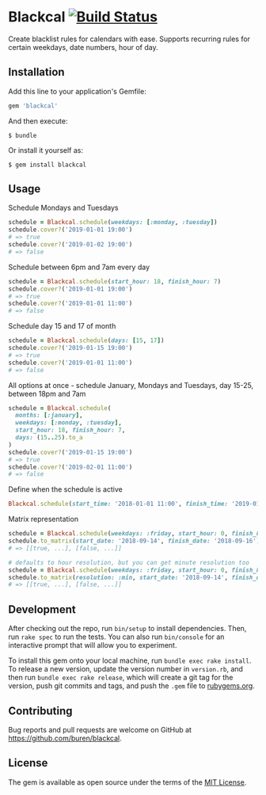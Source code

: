 # Blackcal [![Build Status](https://travis-ci.com/buren/blackcal.svg?branch=master)](https://travis-ci.com/buren/blackcal)

Create blacklist rules for calendars with ease. Supports recurring rules for certain weekdays, date numbers, hour of day.

## Installation

Add this line to your application's Gemfile:

```ruby
gem 'blackcal'
```

And then execute:

    $ bundle

Or install it yourself as:

    $ gem install blackcal

## Usage

Schedule Mondays and Tuesdays
```ruby
schedule = Blackcal.schedule(weekdays: [:monday, :tuesday])
schedule.cover?('2019-01-01 19:00')
# => true
schedule.cover?('2019-01-02 19:00')
# => false
```

Schedule between 6pm and 7am every day
```ruby
schedule = Blackcal.schedule(start_hour: 18, finish_hour: 7)
schedule.cover?('2019-01-01 19:00')
# => true
schedule.cover?('2019-01-01 11:00')
# => false
```

Schedule day 15 and 17 of month
```ruby
schedule = Blackcal.schedule(days: [15, 17])
schedule.cover?('2019-01-15 19:00')
# => true
schedule.cover?('2019-01-01 11:00')
# => false
```

All options at once - schedule January, Mondays and Tuesdays, day 15-25, between 18pm and 7am
```ruby
schedule = Blackcal.schedule(
  months: [:january],
  weekdays: [:monday, :tuesday],
  start_hour: 18, finish_hour: 7,
  days: (15..25).to_a
)
schedule.cover?('2019-01-15 19:00')
# => true
schedule.cover?('2019-02-01 11:00')
# => false
```

Define when the schedule is active
```ruby
Blackcal.schedule(start_time: '2018-01-01 11:00', finish_time: '2019-01-01 11:00')
```

Matrix representation
```ruby
schedule = Blackcal.schedule(weekdays: :friday, start_hour: 0, finish_hour: 14)
schedule.to_matrix(start_date: '2018-09-14', finish_date: '2018-09-16')
# => [[true, ...], [false, ...]]

# defaults to hour resolution, but you can get minute resolution too
schedule = Blackcal.schedule(weekdays: :friday, start_hour: 0, finish_hour: 14)
schedule.to_matrix(resolution: :min, start_date: '2018-09-14', finish_date: '2018-09-16')
# => [[true, ...], [false, ...]]
```

## Development

After checking out the repo, run `bin/setup` to install dependencies. Then, run `rake spec` to run the tests. You can also run `bin/console` for an interactive prompt that will allow you to experiment.

To install this gem onto your local machine, run `bundle exec rake install`. To release a new version, update the version number in `version.rb`, and then run `bundle exec rake release`, which will create a git tag for the version, push git commits and tags, and push the `.gem` file to [rubygems.org](https://rubygems.org).

## Contributing

Bug reports and pull requests are welcome on GitHub at https://github.com/buren/blackcal.

## License

The gem is available as open source under the terms of the [MIT License](https://opensource.org/licenses/MIT).

